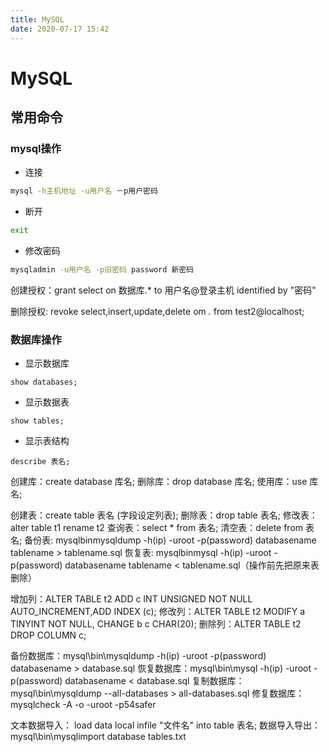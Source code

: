 ```yaml
---
title: MySQL
date: 2020-07-17 15:42
---
```


# MySQL
## 常用命令

### mysql操作
- 连接
```bash
mysql -h主机地址 -u用户名 －p用户密码
```
- 断开
```bash
exit
```
- 修改密码
```bash
mysqladmin -u用户名 -p旧密码 password 新密码 
```

创建授权：grant select on 数据库.* to 用户名@登录主机 identified by \"密码\" 

删除授权: revoke select,insert,update,delete om *.* from test2@localhost; 

### 数据库操作
- 显示数据库
```
show databases; 
```
- 显示数据表
```
show tables; 
```
- 显示表结构
```
describe 表名; 
```






创建库：create database 库名; 
删除库：drop database 库名; 
使用库：use 库名; 

创建表：create table 表名 (字段设定列表); 
删除表：drop table 表名; 
修改表：alter table t1 rename t2 
查询表：select * from 表名; 
清空表：delete from 表名; 
备份表: mysqlbinmysqldump -h(ip) -uroot -p(password) databasename tablename > tablename.sql 
恢复表: mysqlbinmysql -h(ip) -uroot -p(password) databasename tablename < tablename.sql（操作前先把原来表删除） 

增加列：ALTER TABLE t2 ADD c INT UNSIGNED NOT NULL AUTO_INCREMENT,ADD INDEX (c); 
修改列：ALTER TABLE t2 MODIFY a TINYINT NOT NULL, CHANGE b c CHAR(20); 
删除列：ALTER TABLE t2 DROP COLUMN c; 

备份数据库：mysql\bin\mysqldump -h(ip) -uroot -p(password) databasename > database.sql 
恢复数据库：mysql\bin\mysql -h(ip) -uroot -p(password) databasename < database.sql 
复制数据库：mysql\bin\mysqldump --all-databases > all-databases.sql 
修复数据库：mysqlcheck -A -o -uroot -p54safer 

文本数据导入： load data local infile \"文件名\" into table 表名; 
数据导入导出：mysql\bin\mysqlimport database tables.txt
